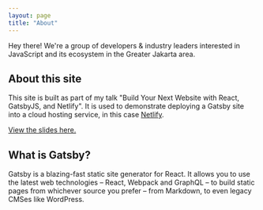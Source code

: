 ```yaml
---
layout: page
title: "About"
---
```


Hey there! We're a group of developers &amp; industry leaders interested in JavaScript and its ecosystem
in the Greater Jakarta area.

## About this site

This site is built as part of my talk "Build Your Next Website with React, GatsbyJS, and Netlify". It is used to demonstrate deploying a Gatsby site into a cloud hosting service, in this case [Netlify](https://www.netlify.com/).

[View the slides here.](https://goo.gl/NgUeoF)

## What is Gatsby?

Gatsby is a blazing-fast static site generator for React. It allows you to use the latest web technologies – React, Webpack and GraphQL – to build static pages from whichever source you prefer – from Markdown, to even legacy CMSes like WordPress.
